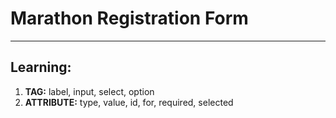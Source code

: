 # Marathon Registration Form
<hr>

## Learning: 
<ol>
    <li><b>TAG:</b> label, input, select, option</li>
    <li><b>ATTRIBUTE:</b> type, value, id, for, required, selected</li>
</ol>